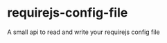 requirejs-config-file
=====================

A small api to read and write your requirejs config file
